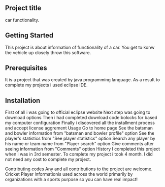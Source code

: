 

Project title 
---------------

car functionality.

Getting Started
---------------

This project is about information of functionality of a car. You get to konw the vehicle up closely throw this software.


Prerequisites
-------------

It is a project that was created by java programming language. As a result to complete my projects i used eclipse  IDE.

Installation
-------------

First of all i was going to official eclipse website
Next step was going to download options
Then i had completed download code bolocks for based my computer configuration
Finally i discovered all the installment process and accept license aggrement
Usage
Go to home page
See the batsman and bowler information from "batsman and bowler profile" option
See the player's statistics from "See player statistics" option
Search any player by his name or team name from "Player search" option
Give comments after seeing information from "Comments" option
History
I completed this project when i was in 3rd semester. To complete my project i took 4 month. I did not need any cost to complete my project.

Contributing codes
Any and all contributions to the project are welcome. Cricket Player Informationis used across the world primarily by organizations with a sports purpose so you can have real impact!
